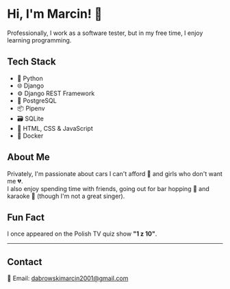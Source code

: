 # Hi, I'm Marcin! 👋

Professionally, I work as a software tester, but in my free time, I enjoy learning programming.

## Tech Stack
- 🐍 Python  
- 🌐 Django  
- ⚙️ Django REST Framework  
- 🐘 PostgreSQL  
- 📦 Pipenv  
- 🗃️ SQLite  
- 🎨 HTML, CSS & JavaScript 
- 🔧 Docker  

## About Me
Privately, I'm passionate about cars I can't afford 🚗 and girls who don't want me 💔.  
I also enjoy spending time with friends, going out for bar hopping 🍻 and karaoke 🎤 (though I'm not a great singer).

## Fun Fact
I once appeared on the Polish TV quiz show **"1 z 10"**.

---

## Contact

📧 Email: dabrowskimarcin2001@gmail.com 